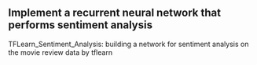 ## Implement a recurrent neural network that performs sentiment analysis

TFLearn_Sentiment_Analysis:
building a network for sentiment analysis on the movie review data by tflearn
